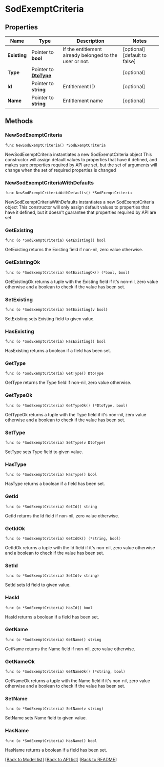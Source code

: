 # SodExemptCriteria

## Properties

Name | Type | Description | Notes
------------ | ------------- | ------------- | -------------
**Existing** | Pointer to **bool** | If the entitlement already belonged to the user or not. | [optional] [default to false]
**Type** | Pointer to [**DtoType**](DtoType.md) |  | [optional] 
**Id** | Pointer to **string** | Entitlement ID | [optional] 
**Name** | Pointer to **string** | Entitlement name | [optional] 

## Methods

### NewSodExemptCriteria

`func NewSodExemptCriteria() *SodExemptCriteria`

NewSodExemptCriteria instantiates a new SodExemptCriteria object
This constructor will assign default values to properties that have it defined,
and makes sure properties required by API are set, but the set of arguments
will change when the set of required properties is changed

### NewSodExemptCriteriaWithDefaults

`func NewSodExemptCriteriaWithDefaults() *SodExemptCriteria`

NewSodExemptCriteriaWithDefaults instantiates a new SodExemptCriteria object
This constructor will only assign default values to properties that have it defined,
but it doesn't guarantee that properties required by API are set

### GetExisting

`func (o *SodExemptCriteria) GetExisting() bool`

GetExisting returns the Existing field if non-nil, zero value otherwise.

### GetExistingOk

`func (o *SodExemptCriteria) GetExistingOk() (*bool, bool)`

GetExistingOk returns a tuple with the Existing field if it's non-nil, zero value otherwise
and a boolean to check if the value has been set.

### SetExisting

`func (o *SodExemptCriteria) SetExisting(v bool)`

SetExisting sets Existing field to given value.

### HasExisting

`func (o *SodExemptCriteria) HasExisting() bool`

HasExisting returns a boolean if a field has been set.

### GetType

`func (o *SodExemptCriteria) GetType() DtoType`

GetType returns the Type field if non-nil, zero value otherwise.

### GetTypeOk

`func (o *SodExemptCriteria) GetTypeOk() (*DtoType, bool)`

GetTypeOk returns a tuple with the Type field if it's non-nil, zero value otherwise
and a boolean to check if the value has been set.

### SetType

`func (o *SodExemptCriteria) SetType(v DtoType)`

SetType sets Type field to given value.

### HasType

`func (o *SodExemptCriteria) HasType() bool`

HasType returns a boolean if a field has been set.

### GetId

`func (o *SodExemptCriteria) GetId() string`

GetId returns the Id field if non-nil, zero value otherwise.

### GetIdOk

`func (o *SodExemptCriteria) GetIdOk() (*string, bool)`

GetIdOk returns a tuple with the Id field if it's non-nil, zero value otherwise
and a boolean to check if the value has been set.

### SetId

`func (o *SodExemptCriteria) SetId(v string)`

SetId sets Id field to given value.

### HasId

`func (o *SodExemptCriteria) HasId() bool`

HasId returns a boolean if a field has been set.

### GetName

`func (o *SodExemptCriteria) GetName() string`

GetName returns the Name field if non-nil, zero value otherwise.

### GetNameOk

`func (o *SodExemptCriteria) GetNameOk() (*string, bool)`

GetNameOk returns a tuple with the Name field if it's non-nil, zero value otherwise
and a boolean to check if the value has been set.

### SetName

`func (o *SodExemptCriteria) SetName(v string)`

SetName sets Name field to given value.

### HasName

`func (o *SodExemptCriteria) HasName() bool`

HasName returns a boolean if a field has been set.


[[Back to Model list]](../README.md#documentation-for-models) [[Back to API list]](../README.md#documentation-for-api-endpoints) [[Back to README]](../README.md)


